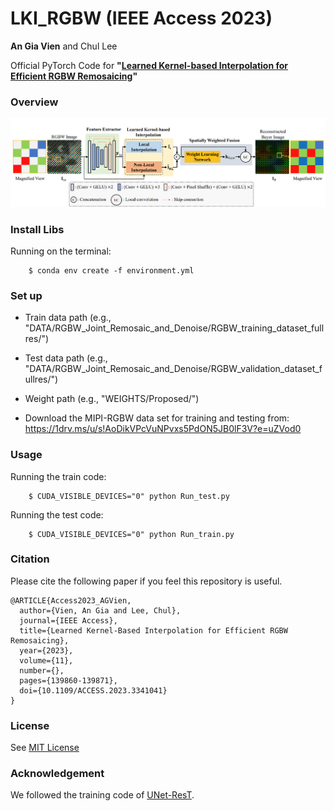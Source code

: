 # LKI_RGBW (IEEE Access 2023)
**An Gia Vien** and Chul Lee

Official PyTorch Code for **"[Learned Kernel-based Interpolation for Efficient RGBW Remosaicing](https://doi.org/10.1109/ACCESS.2023.3341041)"**

### Overview
![](/fig/Overview.png)

### Install Libs
Running on the terminal:
```
    $ conda env create -f environment.yml
```
### Set up
- Train data path (e.g., "DATA/RGBW_Joint_Remosaic_and_Denoise/RGBW_training_dataset_fullres/")
- Test data path (e.g., "DATA/RGBW_Joint_Remosaic_and_Denoise/RGBW_validation_dataset_fullres/")
- Weight path (e.g., "WEIGHTS/Proposed/")

- Download the MIPI-RGBW data set for training and testing from: https://1drv.ms/u/s!AoDikVPcVuNPvxs5PdON5JB0lF3V?e=uZVod0
  
### Usage
Running the train code:
```
    $ CUDA_VISIBLE_DEVICES="0" python Run_test.py
```
Running the test code:
```
    $ CUDA_VISIBLE_DEVICES="0" python Run_train.py
```
### Citation
Please cite the following paper if you feel this repository is useful.
```
@ARTICLE{Access2023_AGVien,
  author={Vien, An Gia and Lee, Chul},
  journal={IEEE Access}, 
  title={Learned Kernel-Based Interpolation for Efficient RGBW Remosaicing}, 
  year={2023},
  volume={11},
  number={},
  pages={139860-139871},
  doi={10.1109/ACCESS.2023.3341041}
}
```
### License
See [MIT License](https://github.com/viengiaan/RGBW_Remosaicing/blob/main/LICENSE)

### Acknowledgement
We followed the training code of [UNet-ResT](https://github.com/Joyies/ECCVW22-RGBW-Remosaic-Challenge).
